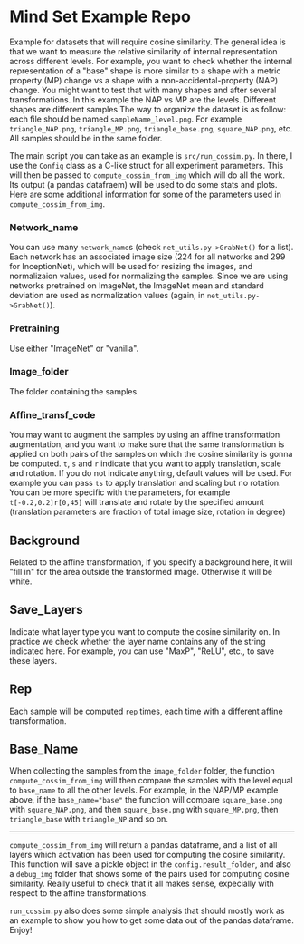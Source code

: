 # Mind Set Example Repo
Example for datasets that will require cosine similarity.
The general idea is that we want to measure the relative similarity of internal representation across different levels. For example, you want to check whether the internal representation of a "base" shape  is more similar to a shape with a metric property (MP) change vs a shape with a non-accidental-property (NAP) change. You might want to test that with many shapes and after several transformations. In this example the NAP vs MP are the levels. Different shapes are different samples
The way to organize the dataset is as follow: each file should be named `sampleName_level.png`. For example `triangle_NAP.png`, `triangle_MP.png`, `triangle_base.png`, `square_NAP.png`, etc. All samples should be in the same folder.


The main script you can take as an example is `src/run_cossim.py`. In there, I use the `Config` class as a C-like struct for all experiment parameters. This will then be passed to `compute_cossim_from_img` which will do all the work. Its output (a pandas datafraem) will be used to do some stats and plots. Here are some additional information for some of the parameters used in `compute_cossim_from_img`.

### Network_name
You can use many `network_name`s (check `net_utils.py->GrabNet()` for a list). Each network has an associated image size (224 for all networks and 299 for InceptionNet), which will be used for resizing the images, and  normalizaion values, used for normalizing the samples. Since we are using networks pretrained on ImageNet, the ImageNet mean and standard deviation are used as normalization values (again, in `net_utils.py->GrabNet()`).

### Pretraining
Use either "ImageNet" or "vanilla".

### Image_folder
The folder containing the samples.

### Affine_transf_code
You may want to augment the samples by using an affine transformation augmentation, and you want to make sure that the same transformation is applied on both pairs of the samples on which the cosine similarity is gonna be computed. `t`, `s` and `r` indicate that you want to apply translation, scale and rotation. If you do not indicate anything, default values will be used. For example you can pass `ts` to apply translation and scaling but no rotation. You can be more specific with the parameters, for example `t[-0.2,0.2]r[0,45]` will translate and rotate by the specified amount (translation parameters are fraction of total image size, rotation in degree)

## Background
Related to the affine transformation, if you specify a background here, it will "fill in" for the area outside the transformed image. Otherwise it will be white.

## Save_Layers
Indicate what layer type you want to compute the cosine similarity on. In practice we check whether the layer name contains any of the string indicated here. For example, you can use "MaxP", "ReLU", etc., to save these layers.

## Rep
Each sample will be computed `rep` times, each time with a different affine transformation.

## Base_Name
When collecting the samples from the `image_folder` folder, the function `compute_cossim_from_img` will then compare the samples with the level equal to `base_name` to all the other levels. For example, in the NAP/MP example above, if the `base_name="base"` the function will compare `square_base.png` with `square_NAP.png`, and then `square_base.png` with `square_MP.png`, then `triangle_base` with `triangle_NP` and so on.

-----
`compute_cossim_from_img` will return a pandas dataframe, and a list of all layers which activation has been used for computing the cosine similarity.
This function will save a pickle object in the `config.result_folder`, and also a `debug_img` folder that shows some of the pairs used for computing cosine similarity. Really useful to check that it all makes sense, expecially with respect to the affine transformations.

`run_cossim.py` also does some simple analysis that should mostly work as an example to show you how to get some data out of the pandas dataframe.
Enjoy!